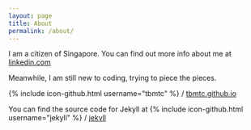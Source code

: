 ```yaml
---
layout: page
title: About
permalink: /about/
---
```


I am a citizen of Singapore. You can find out more info about me at [linkedin.com](https://www.linkedin.com/in/tomcharlestong/)

Meanwhile, I am still new to coding, trying to piece the pieces.

{% include icon-github.html username="tbmtc" %} /
[tbmtc.github.io](https://github.com/tbmtc/tbmtc.github.io)

You can find the source code for Jekyll at
{% include icon-github.html username="jekyll" %} /
[jekyll](https://github.com/jekyll/jekyll)
